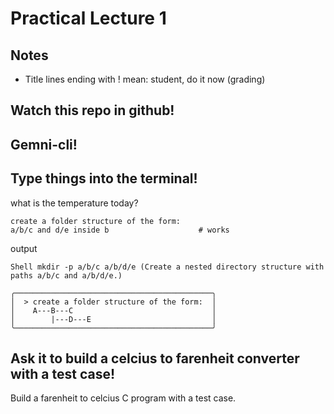 # Practical Lecture 1

## Notes
- Title lines ending with ! mean: student, do it now (grading)

## Watch this repo in github!

## Gemni-cli!

## Type things into the terminal!

what is the temperature today?

```
create a folder structure of the form:
a/b/c and d/e inside b                    # works
```

output
```
Shell mkdir -p a/b/c a/b/d/e (Create a nested directory structure with paths a/b/c and a/b/d/e.)
```


```
╭────────────────────────────────────────────╮
│  > create a folder structure of the form:  │
│    A---B---C                               │
│        |---D---E                           │
╰────────────────────────────────────────────╯
```



## Ask it to build a celcius to farenheit converter with a test case!

Build a farenheit to celcius C program with a test case.
